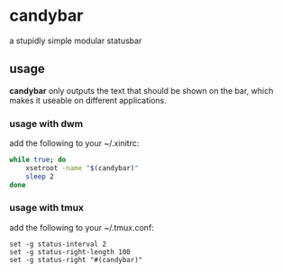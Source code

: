 # candybar
a stupidly simple modular statusbar

## usage
**candybar** only outputs the text that should be shown on the bar, which makes it useable on different applications.
### usage with dwm
add the following to your ~/.xinitrc:
```sh
while true; do
	xsetroot -name "$(candybar)"
	sleep 2
done
```
### usage with tmux
add the following to your ~/.tmux.conf:
```tmux
set -g status-interval 2
set -g status-right-length 100
set -g status-right "#(candybar)"
```
